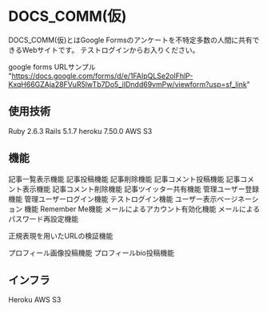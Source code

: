 # DOCS_COMM(仮)

DOCS_COMM(仮)とはGoogle Formsのアンケートを不特定多数の人間に共有できるWebサイトです。
テストログインからお入りください。

google forms URLサンプル
"https://docs.google.com/forms/d/e/1FAIpQLSe2olFhlP-KxqH66GZAja28FVuR5lwTb7Do5_iIDndd69vmPw/viewform?usp=sf_link"


## 使用技術
Ruby 2.6.3
Rails 5.1.7
heroku 7.50.0
AWS S3

## 機能
記事一覧表示機能
記事投稿機能
記事削除機能
記事コメント投稿機能
記事コメント表示機能
記事コメント削除機能
記事ツイッター共有機能
管理ユーザー登録機能
管理ユーザーログイン機能
テストログイン機能
ユーザー表示ページネーション 機能
Remember Me機能
メールによるアカウント有効化機能
メールによるパスワード再設定機能

正規表現を用いたURLの検証機能

プロフィール画像投稿機能
プロフィールbio投稿機能



## インフラ
Heroku
AWS S3

